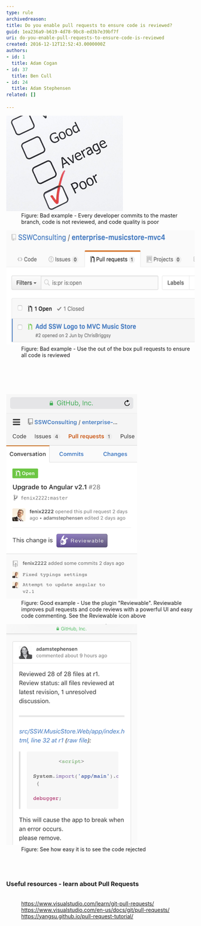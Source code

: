 ```yaml
---
type: rule
archivedreason: 
title: Do you enable pull requests to ensure code is reviewed?
guid: 1ea236a9-b619-4d78-9bc8-ed3b7e39bf7f
uri: do-you-enable-pull-requests-to-ensure-code-is-reviewed
created: 2016-12-12T12:52:43.0000000Z
authors:
- id: 1
  title: Adam Cogan
- id: 37
  title: Ben Cull
- id: 24
  title: Adam Stephensen
related: []

---
```



<dl class="badImage"><dt><img src="github-pullrequest-bad-2.png" alt="github-pullrequest-bad-2.png" /><br></dt><dd>Figure: <span style="background-color:transparent;font-size:0.9rem;">Bad example - Every developer commits to the master branch, code is not reviewed, and code quality is poor</span></dd></dl><dl class="badImage"><dt><img src="github-pullrequest-bad.png" alt="github-pullrequest-bad-2.png" style="width:585px;height:305px;" /><br></dt><dd>Figure: Bad example - Use the out of the box pull requests to ensure all code is reviewed</dd></dl> <br>
<br><excerpt class='endintro'></excerpt><br>
<dl class="goodImage">​
   <dt>​​<img src="github-pullrequest-1.png" alt="github-pullrequest-1.png" style="width:350px;height:546px;" /><br></dt><dd>Figure: Good example - Use the plugin "Reviewable". Reviewable improves pull requests and code reviews with a powerful UI and easy code commenting. ​See the Reviewable icon above </dd></dl><dl class="image"><dt>​​<img src="github-pullrequest-2.png" alt="github-pullrequest-2.png" style="width:350px;" /><br></dt><dd>Figure: See how easy it is to see the code rejected​<br></dd><dd><br></dd><dd><br></dd><dd><br></dd><h3 class="ssw15-rteElement-H3">Useful resources - learn about Pull Requests<br></h3><dd><br></dd><dd><a href="https://www.visualstudio.com/learn/git-pull-requests/">https://www.visualstudio.com/learn/git-pull-requests/</a><br></dd><dd><a href="https://www.visualstudio.com/en-us/docs/git/pull-requests/">https://www.visualstudio.com/en-us/docs/git/pull-requests/</a><br><a href="https://yangsu.github.io/pull-request-tutorial/">https://yangsu.github.io/pull-request-tutorial/​</a><br></dd></dl> ​<br>


